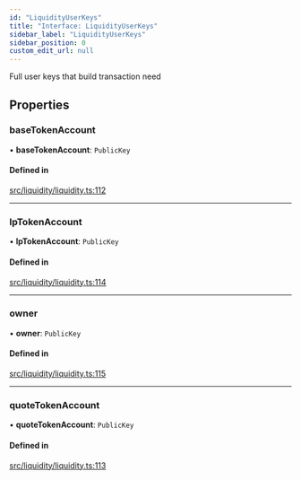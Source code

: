 ```yaml
---
id: "LiquidityUserKeys"
title: "Interface: LiquidityUserKeys"
sidebar_label: "LiquidityUserKeys"
sidebar_position: 0
custom_edit_url: null
---
```


Full user keys that build transaction need

## Properties

### baseTokenAccount

• **baseTokenAccount**: `PublicKey`

#### Defined in

[src/liquidity/liquidity.ts:112](https://github.com/raydium-io/raydium-sdk/blob/3d95730/src/liquidity/liquidity.ts#L112)

___

### lpTokenAccount

• **lpTokenAccount**: `PublicKey`

#### Defined in

[src/liquidity/liquidity.ts:114](https://github.com/raydium-io/raydium-sdk/blob/3d95730/src/liquidity/liquidity.ts#L114)

___

### owner

• **owner**: `PublicKey`

#### Defined in

[src/liquidity/liquidity.ts:115](https://github.com/raydium-io/raydium-sdk/blob/3d95730/src/liquidity/liquidity.ts#L115)

___

### quoteTokenAccount

• **quoteTokenAccount**: `PublicKey`

#### Defined in

[src/liquidity/liquidity.ts:113](https://github.com/raydium-io/raydium-sdk/blob/3d95730/src/liquidity/liquidity.ts#L113)
